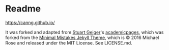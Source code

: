 # Readme 

https://canng.github.io/

It was forked and adapted from [Stuart Geiger](https://github.com/staeiou)'s [academicpages](https://academicpages.github.io), which was forked from the [Minimal Mistakes Jekyll Theme](https://mmistakes.github.io/minimal-mistakes/), which is © 2016 Michael Rose and released under the MIT License. See LICENSE.md.